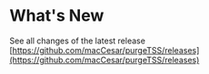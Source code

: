 # What's New

See all changes of the latest release [https://github.com/macCesar/purgeTSS/releases](https://github.com/macCesar/purgeTSS/releases)